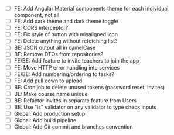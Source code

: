 - [ ] FE: Add Angular Material components theme for each individual component, not all
- [ ] FE: Add dark theme and dark theme toggle
- [ ] FE: CORS interceptor?
- [ ] FE: Fix style of button with misaligned icon
- [ ] FE: Delete anything without refetching list?
- [ ] BE: JSON output all in camelCase
- [ ] BE: Remove DTOs from repositories?
- [ ] FE/BE: Add feature to invite teachers to join the app
- [ ] FE: Move HTTP error handling into services
- [ ] FE/BE: Add numbering/ordering to tasks?
- [ ] FE: Add pull down to upload
- [ ] BE: Cron job to delete unused tokens (password reset, invites)
- [ ] BE: Make course name unique
- [ ] BE: Refactor invites in separate feature from Users
- [ ] BE: Use "is" validator on any validator to type check inputs
- [ ] Global: Add production setup
- [ ] Global: Add build pipeline
- [ ] Global: Add Git commit and branches convention